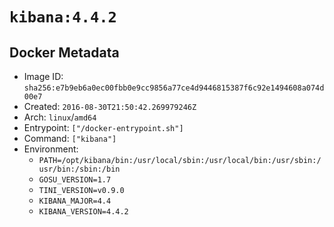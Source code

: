 # `kibana:4.4.2`

## Docker Metadata

- Image ID: `sha256:e7b9eb6a0ec00fbb0e9cc9856a77ce4d9446815387f6c92e1494608a074d00e7`
- Created: `2016-08-30T21:50:42.269979246Z`
- Arch: `linux`/`amd64`
- Entrypoint: `["/docker-entrypoint.sh"]`
- Command: `["kibana"]`
- Environment:
  - `PATH=/opt/kibana/bin:/usr/local/sbin:/usr/local/bin:/usr/sbin:/usr/bin:/sbin:/bin`
  - `GOSU_VERSION=1.7`
  - `TINI_VERSION=v0.9.0`
  - `KIBANA_MAJOR=4.4`
  - `KIBANA_VERSION=4.4.2`
